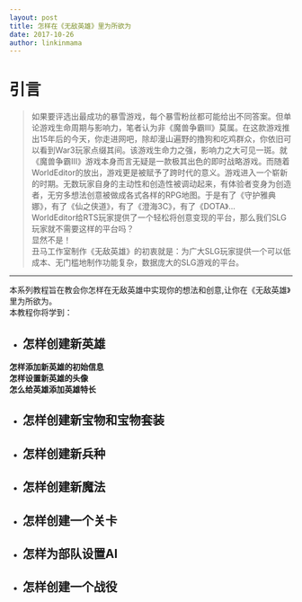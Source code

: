 ```yaml
---
layout: post
title: 怎样在《无敌英雄》里为所欲为
date: 2017-10-26
author: linkinmama
---
```

  

# 引言    
 >如果要评选出最成功的暴雪游戏，每个暴雪粉丝都可能给出不同答案。但单论游戏生命周期与影响力，笔者认为非《魔兽争霸Ⅲ》莫属。在这款游戏推出15年后的今天，你走进网吧，除却漫山遍野的撸狗和吃鸡群众，你依旧可以看到War3玩家点缀其间。该游戏生命力之强，影响力之大可见一斑。就《魔兽争霸Ⅲ》游戏本身而言无疑是一款极其出色的即时战略游戏。而随着WorldEditor的放出，游戏更是被赋予了跨时代的意义。游戏进入一个崭新的时期。无数玩家自身的主动性和创造性被调动起来，有体验者变身为创造者，无穷多想法创意被做成各式各样的RPG地图。于是有了《守护雅典娜》，有了《仙之侠道》，有了《澄海3C》，有了《DOTA》...         
WorldEditor给RTS玩家提供了一个轻松将创意变现的平台，那么我们SLG玩家就不需要这样的平台吗？     
显然不是！     
丑马工作室制作《无敌英雄》的初衷就是：为广大SLG玩家提供一个可以低成本、无门槛地制作功能复杂，数据庞大的SLG游戏的平台。  

----
本系列教程旨在教会你怎样在无敌英雄中实现你的想法和创意,让你在《无敌英雄》里为所欲为。     
本教程你将学到：     
* ## 怎样创建新英雄     

**怎样添加新英雄的初始信息**   
**怎样设置新英雄的头像**     
**怎么给英雄添加英雄特长**    

* ## 怎样创建新宝物和宝物套装     
* ## 怎样创建新兵种     
* ## 怎样创建新魔法     
* ## 怎样创建一个关卡     
* ## 怎样为部队设置AI     
* ## 怎样创建一个战役     
